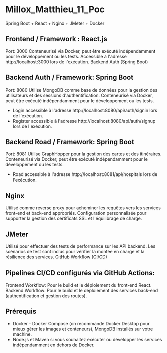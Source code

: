 # Millox_Matthieu_11_Poc
 Spring Boot + React + Nginx + JMeter + Docker 

## Frontend / Framework : React.js
Port: 3000
Conteneurisé via Docker, peut être exécuté indépendamment pour le développement ou les tests.
Accessible à l'adresse http://localhost:3000 lors de l'exécution.
Backend Auth (Spring Boot)

## Backend Auth / Framework: Spring Boot
Port: 8080
Utilise MongoDB comme base de données pour la gestion des utilisateurs et des sessions d'authentification.
Conteneurisé via Docker, peut être exécuté indépendamment pour le développement ou les tests.
- Login accessible à l'adresse http://localhost:8080/api/auth/signin lors de l'exécution.
- Register accessible à l'adresse http://localhost:8080/api/auth/signup lors de l'exécution.

## Backend Road / Framework: Spring Boot
Port: 8081
Utilise GraphHopper pour la gestion des cartes et des itinéraires.
Conteneurisé via Docker, peut être exécuté indépendamment pour le développement ou les tests.
- Road accessible à l'adresse http://localhost:8081/api/hospitals lors de l'exécution.

## Nginx
Utilisé comme reverse proxy pour acheminer les requêtes vers les services front-end et back-end appropriés.
Configuration personnalisée pour supporter la gestion des certificats SSL et l'équilibrage de charge.

## JMeter
Utilisé pour effectuer des tests de performance sur les API backend.
Les scénarios de test sont inclus pour vérifier la montée en charge et la résilience des services.
GitHub Workflow (CI/CD)

## Pipelines CI/CD configurés via GitHub Actions:
Frontend Workflow: Pour le build et le déploiement du front-end React.
Backend Workflow: Pour le build et le déploiement des services back-end (authentification et gestion des routes).

## Prérequis
- Docker - Docker Compose (on recommande Docker Desktop pour mieux gérer les images et conteneurs), MongoDB installés sur votre machine.
- Node.js et Maven si vous souhaitez exécuter ou développer les services indépendamment en dehors de Docker.
